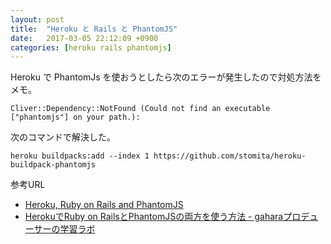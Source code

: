 ```yaml
---
layout: post
title:  "Heroku と Rails と PhantomJS"
date:   2017-03-05 22:12:09 +0900
categories: [heroku rails phantomjs]
---
```


Heroku で PhantomJs を使おうとしたら次のエラーが発生したので対処方法をメモ。

    Cliver::Dependency::NotFound (Could not find an executable ["phantomjs"] on your path.):   

次のコマンドで解決した。

    heroku buildpacks:add --index 1 https://github.com/stomita/heroku-buildpack-phantomjs

参考URL
- [Heroku, Ruby on Rails and PhantomJS](https://gist.github.com/edelpero/9257311)
- [HerokuでRuby on RailsとPhantomJSの両方を使う方法 - gaharaプロデューサーの学習ラボ](http://engineer.gahara.me/entry/heroku-ruby-phantomjs)

